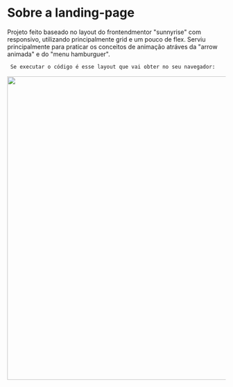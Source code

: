 # Sobre a landing-page
Projeto feito baseado no layout do frontendmentor "sunnyrise" com responsivo, utilizando principalmente grid e um pouco de flex.
Serviu principalmente para praticar os conceitos de animação atráves da "arrow animada" e do "menu hamburguer".
```bash
 Se executar o código é esse layout que vai obter no seu navegador:
```
<p align="center">
<img src="./src/images/xyz agency.gif"  width="700"/>
</p>